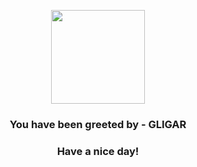 <p align="center">
            <img src="https://raw.githubusercontent.com/PokeAPI/sprites/master/sprites/pokemon/207.png" width="150" height="150">
          </p>
          <h3 align="center">You have been greeted by - <b>GLIGAR</b></h3>
          <h3 align="center">Have a nice day!</h3>
